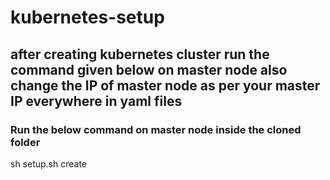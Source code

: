 # kubernetes-setup

## after creating kubernetes cluster run the command given below on master node also change the IP of master node as per your master IP everywhere in yaml files ##
### Run the below command on master node inside the cloned folder ###

sh setup.sh create
